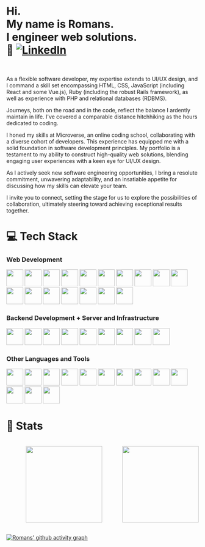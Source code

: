 # <div align="left"> Hi. <br /> My name is Romans. <br /> I engineer web solutions. <br /> 🐙 [![LinkedIn](https://img.shields.io/badge/LinkedIn-%230077B5.svg?logo=linkedin&logoColor=white)](https://linkedin.com/in/https://www.linkedin.com/in/obj513/)</div>
<br />

As a flexible software developer, my expertise extends to UI/UX design, and I command a skill set encompassing HTML, CSS, JavaScript (including React and some Vue.js), Ruby (including the robust Rails framework), as well as experience with PHP and relational databases (RDBMS).

Journeys, both on the road and in the code, reflect the balance I ardently maintain in life. I've covered a comparable distance hitchhiking as the hours dedicated to coding.

I honed my skills at Microverse, an online coding school, collaborating with a diverse cohort of developers. This experience has equipped me with a solid foundation in software development principles. My portfolio is a testament to my ability to construct high-quality web solutions, blending engaging user experiences with a keen eye for UI/UX design.

As I actively seek new software engineering opportunities, I bring a resolute commitment, unwavering adaptability, and an insatiable appetite for discussing how my skills can elevate your team.

I invite you to connect, setting the stage for us to explore the possibilities of collaboration, ultimately steering toward achieving exceptional results together.

# 💻 Tech Stack

### Web Development
<img height="44px" width="44px" src="https://cdn.jsdelivr.net/gh/devicons/devicon/icons/html5/html5-plain-wordmark.svg"> <img height="44px" width="44px" src="https://cdn.jsdelivr.net/gh/devicons/devicon/icons/css3/css3-plain-wordmark.svg"> <img height="44px" width="44px" src="https://cdn.jsdelivr.net/gh/devicons/devicon/icons/javascript/javascript-plain.svg"> <img height="44px" width="44px" src="https://cdn.jsdelivr.net/gh/devicons/devicon/icons/bootstrap/bootstrap-plain-wordmark.svg"> <img height="44px" width="44px" src="https://cdn.jsdelivr.net/gh/devicons/devicon/icons/jquery/jquery-plain-wordmark.svg"> <img height="44px" width="44px" src="https://cdn.jsdelivr.net/gh/devicons/devicon/icons/less/less-plain-wordmark.svg"> <img height="44px" width="44px" src="https://cdn.jsdelivr.net/gh/devicons/devicon/icons/react/react-original-wordmark.svg"> <img height="44px" width="44px" src="https://cdn.jsdelivr.net/gh/devicons/devicon/icons/redux/redux-original.svg"> <img height="44px" width="44px" src="https://cdn.jsdelivr.net/gh/devicons/devicon/icons/sass/sass-original.svg"> <img height="44px" width="44px" src="https://cdn.jsdelivr.net/gh/devicons/devicon/icons/nuxtjs/nuxtjs-original.svg"> <img height="44px" width="44px" src="https://cdn.jsdelivr.net/gh/devicons/devicon/icons/vuejs/vuejs-original-wordmark.svg" /> <img height="44px" width="44px" src="https://cdn.jsdelivr.net/gh/devicons/devicon/icons/materialui/materialui-original.svg"> <img height="44px" width="44px" src="https://cdn.jsdelivr.net/gh/devicons/devicon/icons/tailwindcss/tailwindcss-plain.svg"> <img height="44px" width="44px" src="https://cdn.jsdelivr.net/gh/devicons/devicon/icons/gulp/gulp-plain.svg"> <img height="44px" width="44px" src="https://cdn.jsdelivr.net/gh/devicons/devicon/icons/webpack/webpack-plain.svg"> <img height="44px" width="44px" src="https://cdn.jsdelivr.net/gh/devicons/devicon/icons/babel/babel-original.svg"> <img height="44px" width="44px" src="https://cdn.jsdelivr.net/gh/devicons/devicon/icons/typescript/typescript-original.svg">

### Backend Development + Server and Infrastructure
<img height="44px" width="44px" src="https://cdn.jsdelivr.net/gh/devicons/devicon/icons/postgresql/postgresql-plain-wordmark.svg"> <img height="44px" width="44px" src="https://cdn.jsdelivr.net/gh/devicons/devicon/icons/mysql/mysql-original-wordmark.svg"> <img height="44px" width="44px" src="https://cdn.jsdelivr.net/gh/devicons/devicon/icons/php/php-plain.svg"> <img height="44px" width="44px" src="https://cdn.jsdelivr.net/gh/devicons/devicon/icons/ruby/ruby-plain-wordmark.svg"> <img height="44px" width="44px" src="https://cdn.jsdelivr.net/gh/devicons/devicon/icons/rails/rails-plain-wordmark.svg"> <img height="44px" width="44px" src="https://cdn.jsdelivr.net/gh/devicons/devicon/icons/linux/linux-original.svg"> <img height="44px" width="44px" src="https://cdn.jsdelivr.net/gh/devicons/devicon/icons/nginx/nginx-original.svg"> <img height="44px" width="44px" src="https://cdn.jsdelivr.net/gh/devicons/devicon/icons/docker/docker-plain-wordmark.svg"> <img height="44px" width="44px" src="https://cdn.jsdelivr.net/gh/devicons/devicon/icons/apache/apache-line-wordmark.svg">

### Other Languages and Tools
<img height="44px" width="44px" src="https://cdn.jsdelivr.net/gh/devicons/devicon/icons/jest/jest-plain.svg"> <img height="44px" width="44px" src="https://cdn.jsdelivr.net/gh/devicons/devicon/icons/rspec/rspec-original.svg"> <img height="44px" width="44px" src="https://cdn.jsdelivr.net/gh/devicons/devicon/icons/c/c-original.svg"> <img height="44px" width="44px" src="https://cdn.jsdelivr.net/gh/devicons/devicon/icons/vim/vim-original.svg"> <img height="44px" width="44px" src="https://cdn.jsdelivr.net/gh/devicons/devicon/icons/visualstudio/visualstudio-plain.svg"> <img height="44px" width="44px" src="https://cdn.jsdelivr.net/gh/devicons/devicon/icons/yarn/yarn-original.svg"> <img height="44px" width="44px" src="https://cdn.jsdelivr.net/gh/devicons/devicon/icons/figma/figma-original.svg"> <img height="44px" width="44px" src="https://cdn.jsdelivr.net/gh/devicons/devicon/icons/eslint/eslint-original.svg"> <img height="44px" width="44px" src="https://cdn.jsdelivr.net/gh/devicons/devicon/icons/git/git-plain.svg"> <img height="44px" width="44px" src="https://cdn.jsdelivr.net/gh/devicons/devicon/icons/bitbucket/bitbucket-original.svg"> <img height="44px" width="44px" src="https://cdn.jsdelivr.net/gh/devicons/devicon/icons/gitlab/gitlab-plain-wordmark.svg"> <img height="44px" width="44px" src="https://cdn.jsdelivr.net/gh/devicons/devicon/icons/fedora/fedora-plain.svg"> <img height="44px" width="44px" src="https://cdn.jsdelivr.net/gh/devicons/devicon/icons/npm/npm-original-wordmark.svg" />

# 📝 Stats
<br />
<div align="center">
  <img height=200 align="right" src="https://github-readme-stats.vercel.app/api?username=romans-adi&theme=gotham" />
  <img height=200 align="center" src="https://github-readme-stats.vercel.app/api/top-langs?username=romans-adi&layout=compact&langs_count=8&card_width=320&theme=gotham" />
</div>
<br />

[![Romans' github activity graph](https://github-readme-activity-graph.vercel.app/graph?username=romans-adi&theme=dracula&bg_color=0d1117&point=ccc&line=621622&hide_border=true&area=true&area_color=ccc&radius=6&custom_title=Romans'%20contribution)](https://github.com/ashutosh00710/github-readme-activity-graph)


